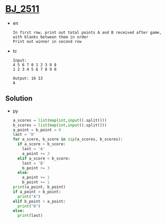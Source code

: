 # [BJ_2511](https://acmicpc.net/problem/2511)

* en

  ```en
  In first row, print out total points A and B received after game, with blanks between them in order
  Print out winner in second row
  ```

* tc

  ```tc
  Input:
  4 5 6 7 0 1 2 3 9 8
  1 2 3 4 5 6 7 8 9 0

  Output: 16 13
  A
  ```

## Solution

* py

  ```py
  a_scores = list(map(int,input().split()))
  b_scores = list(map(int,input().split()))
  a_point = b_point = 0
  last = 'D'
  for a_score, b_score in zip(a_scores, b_scores):
    if a_score > b_score:
      last = 'A'
      a_point += 3
    elif a_score < b_score:
      last = 'B'
      b_point += 3
    else:
      a_point += 1
      b_point += 1
  print(a_point, b_point)
  if a_point > b_point:
    print("A")
  elif b_point < a_point:
    print("B")
  else:
    print(last)
  ```
